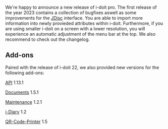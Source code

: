 We're happy to announce a new release of i-doit pro. The first release of the year 2023 contains a collection of bugfixes aswell as some improvements for the [JDisc](/display/de/JDisc+Discovery) interface. You are able to import more information into newly provieded attributes within i-doit. Furthermore, if you are using smaller i-doit on a screen with a lower resolution, you will experience an automatic adjustment of the menu bar at the top. We also recommend to check out the changelog.

Add-ons
-------

Paired with the release of i-doit 22, we also provided new versions for the following add-ons:

[API](/pages/viewpage.action?pageId=7831613) 1.13.1

[Documents](/display/de/Documents) 1.5.1

[Maintenance](/display/de/Maintenance) 1.2.1

[i-Diary](/display/de/i-diary) 1.2

[QR-Code-Printer](/display/de/i-doit+QR-Code+Printer) 1.5